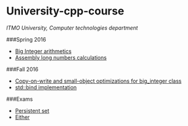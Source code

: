# University-cpp-course
*ITMO University, Computer technologies department*

###Spring 2016
* [Big Integer arithmetics](https://github.com/karavaevitalii/university-cpp-course/tree/master/spring-2016/big_integer)
* [Assembly long numbers calculations](https://github.com/karavaevitalii/university-cpp-course/tree/master/spring-2016/asm)

###Fall 2016
* [Copy-on-write and small-object optimizations for big_integer class](https://github.com/karavaevitalii/university-cpp-course/tree/master/fall-2016/big-integer) 
* [std::bind implementation](https://github.com/karavaevitalii/university-cpp-course/tree/master/fall-2016/bind-impl)

###Exams
* [Persistent set](https://github.com/karavaevitalii/cpp-course/tree/master/fall-2016/exam/persistent-set)
* [Either](https://github.com/karavaevitalii/cpp-course/tree/master/fall-2016/exam/either)
